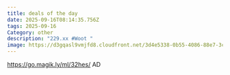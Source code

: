 ```yaml
---
title: deals of the day
date: 2025-09-16T08:14:35.756Z
tags: 2025-09-16
Category: other
description: "229.xx #Woot "
image: https://d3gqasl9vmjfd8.cloudfront.net/3d4e5338-0b55-4086-88e7-3c88bd438105.png
---
```

https://go.magik.ly/ml/32hes/
AD